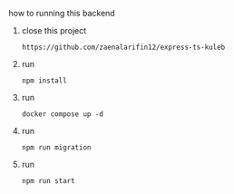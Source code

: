 how to running this backend

1. close this project 
   ```
   https://github.com/zaenalarifin12/express-ts-kuleb 
   ```
2. run 
   ```
   npm install
   ```
3. run 
   ```
   docker compose up -d
   ```
5. run 
   ```
   npm run migration
   ```
6. run 
   ```
   npm run start
   ```